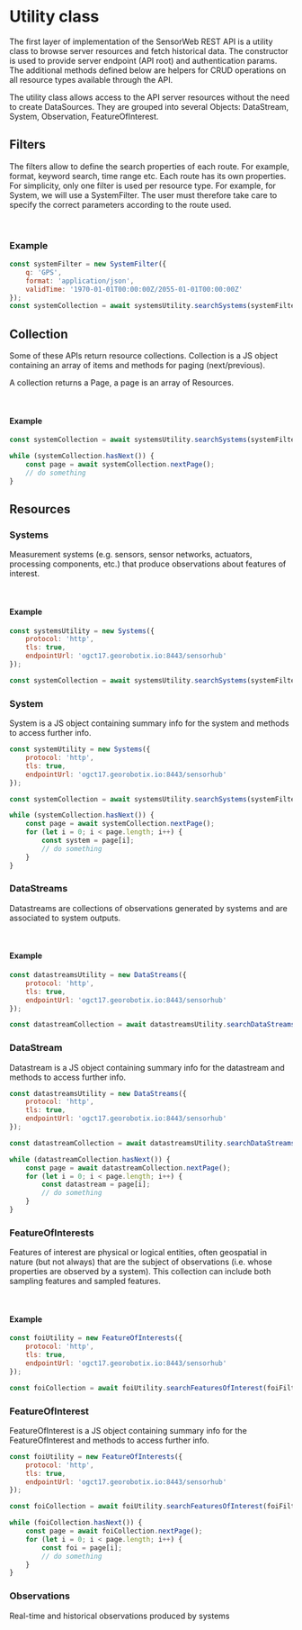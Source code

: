 # Utility class

The first layer of implementation of the SensorWeb REST API is a utility class to browse server resources and fetch historical data.
The constructor is used to provide server endpoint (API root) and authentication params. The additional methods defined below are helpers for CRUD operations on all resource types available through the API.

The utility class allows access to the API server resources without the need to create DataSources.
They are grouped into several Objects: DataStream, System, Observation, FeatureOfInterest.

## Filters

The filters allow to define the search properties of each route. For example, format, keyword search, time range etc.
Each route has its own properties. For simplicity, only one filter is used per resource type. For example, for System,
we will use a SystemFilter. The user must therefore take care to specify the correct parameters according to the route used.

<br/>
<DocumentationLoad path="/guide/api/SystemFilter.html"/>

### Example

```js
const systemFilter = new SystemFilter({
    q: 'GPS',
    format: 'application/json',
    validTime: '1970-01-01T00:00:00Z/2055-01-01T00:00:00Z'
});
const systemCollection = await systemsUtility.searchSystems(systemFilter, 10);
```

## Collection
Some of these APIs return resource collections. Collection is a JS object containing an array of items and methods for paging (next/previous).

A collection returns a Page, a page is an array of Resources.

<br/>
<DocumentationLoad path="/guide/api/Collection.html"/>

#### Example

```js
const systemCollection = await systemsUtility.searchSystems(systemFilter, 10);

while (systemCollection.hasNext()) {
    const page = await systemCollection.nextPage();
    // do something
}
```

## Resources
### Systems
Measurement systems (e.g. sensors, sensor networks, actuators, processing components, etc.) that produce observations about features of interest.

<br/>
<DocumentationLoad path="/guide/api/Systems.html"/>

#### Example

```js
const systemsUtility = new Systems({
    protocol: 'http',
    tls: true,
    endpointUrl: 'ogct17.georobotix.io:8443/sensorhub'
});

const systemCollection = await systemsUtility.searchSystems(systemFilter, 10);
```
### System

System is a JS object containing summary info for the system and methods to access further info.

```js
const systemUtility = new Systems({
    protocol: 'http',
    tls: true,
    endpointUrl: 'ogct17.georobotix.io:8443/sensorhub'
});

const systemCollection = await systemsUtility.searchSystems(systemFilter, 10);

while (systemCollection.hasNext()) {
    const page = await systemCollection.nextPage();
    for (let i = 0; i < page.length; i++) {
        const system = page[i];
        // do something
    }
}
```

### DataStreams

Datastreams are collections of observations generated by systems and are associated to system outputs.

<br/>
<DocumentationLoad path="/guide/api/DataStreams.html"/>

#### Example

```js
const datastreamsUtility = new DataStreams({
    protocol: 'http',
    tls: true,
    endpointUrl: 'ogct17.georobotix.io:8443/sensorhub'
});

const datastreamCollection = await datastreamsUtility.searchDataStreams(datastreamFilter, 10);
```

### DataStream

Datastream is a JS object containing summary info for the datastream and methods to access further info.

```js
const datastreamsUtility = new DataStreams({
    protocol: 'http',
    tls: true,
    endpointUrl: 'ogct17.georobotix.io:8443/sensorhub'
});

const datastreamCollection = await datastreamsUtility.searchDataStreams(datastreamFilter, 10);

while (datastreamCollection.hasNext()) {
    const page = await datastreamCollection.nextPage();
    for (let i = 0; i < page.length; i++) {
        const datastream = page[i];
        // do something
    }
}
```

### FeatureOfInterests

Features of interest are physical or logical entities, often geospatial in nature (but not always) that are the subject
of observations (i.e. whose properties are observed by a system). This collection can include both sampling features and sampled features.

<br/>
<DocumentationLoad path="/guide/api/FeatureOfInterests.html"/>

#### Example

```js
const foiUtility = new FeatureOfInterests({
    protocol: 'http',
    tls: true,
    endpointUrl: 'ogct17.georobotix.io:8443/sensorhub'
});

const foiCollection = await foiUtility.searchFeaturesOfInterest(foiFilter, 10);
```

### FeatureOfInterest

FeatureOfInterest is a JS object containing summary info for the FeatureOfInterest and methods to access further info.

```js
const foiUtility = new FeatureOfInterests({
    protocol: 'http',
    tls: true,
    endpointUrl: 'ogct17.georobotix.io:8443/sensorhub'
});

const foiCollection = await foiUtility.searchFeaturesOfInterest(foiFilter, 10);

while (foiCollection.hasNext()) {
    const page = await foiCollection.nextPage();
    for (let i = 0; i < page.length; i++) {
        const foi = page[i];
        // do something
    }
}
```
### Observations

Real-time and historical observations produced by systems

<br/>
<DocumentationLoad path="/guide/api/Observations.html"/>

